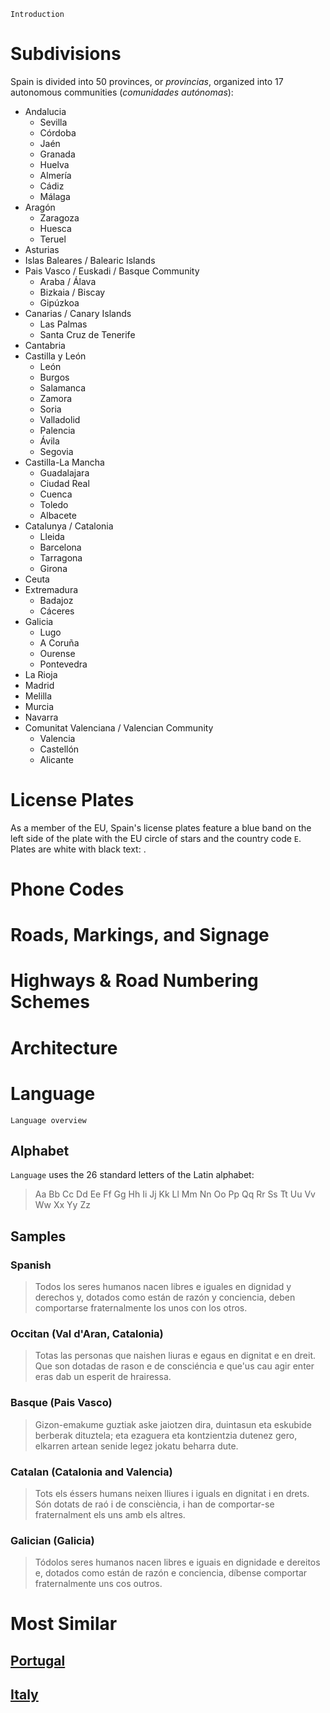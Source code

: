 `Introduction`

# Subdivisions

Spain is divided into 50 provinces, or _provincias_, organized into 17 autonomous communities (_comunidades autónomas_):

- Andalucia
  - Sevilla
  - Córdoba
  - Jaén
  - Granada
  - Huelva
  - Almería
  - Cádiz
  - Málaga
- Aragón
  - Zaragoza
  - Huesca
  - Teruel
- Asturias
- Islas Baleares / Balearic Islands
- Pais Vasco / Euskadi / Basque Community
  - Araba / Álava
  - Bizkaia / Biscay
  - Gipúzkoa
- Canarias / Canary Islands
  - Las Palmas
  - Santa Cruz de Tenerife
- Cantabria
- Castilla y León
  - León
  - Burgos
  - Salamanca
  - Zamora
  - Soria
  - Valladolid
  - Palencia
  - Ávila
  - Segovia
- Castilla-La Mancha
  - Guadalajara
  - Ciudad Real
  - Cuenca
  - Toledo
  - Albacete
- Catalunya / Catalonia
  - Lleida
  - Barcelona
  - Tarragona
  - Girona
- Ceuta
- Extremadura
  - Badajoz
  - Cáceres
- Galicia
  - Lugo
  - A Coruña
  - Ourense
  - Pontevedra
- La Rioja
- Madrid
- Melilla
- Murcia
- Navarra
- Comunitat Valenciana / Valencian Community
  - Valencia
  - Castellón
  - Alicante

<CountryMap code="ESP" scale="1000" level="2" />

# License Plates

As a member of the EU, Spain's license plates feature a blue band on the left side of the plate with the EU circle of stars and the country code `E`. Plates are white with black text: <LicensePlate style="eu" code="E" format="1234 ABC"/>.

# Phone Codes

# Roads, Markings, and Signage

# Highways & Road Numbering Schemes

# Architecture

# Language

`Language overview`

## Alphabet

`Language` uses the 26 standard letters of the Latin alphabet:

> Aa Bb Cc Dd Ee Ff Gg Hh Ii Jj Kk Ll Mm Nn Oo Pp Qq Rr Ss Tt Uu Vv Ww Xx Yy Zz

## Samples

### Spanish

> Todos los seres humanos nacen libres e iguales en dignidad y derechos y, dotados como están de razón y conciencia, deben comportarse fraternalmente los unos con los otros.

### Occitan (Val d'Aran, Catalonia)

> Totas las personas que naishen liuras e egaus en dignitat e en dreit. Que son dotadas de rason e de consciéncia e que'us cau agir enter eras dab un esperit de hrairessa.

### Basque (Pais Vasco)

> Gizon-emakume guztiak aske jaiotzen dira, duintasun eta eskubide berberak dituztela; eta ezaguera eta kontzientzia dutenez gero, elkarren artean senide legez jokatu beharra dute.

### Catalan (Catalonia and Valencia)

> Tots els éssers humans neixen lliures i iguals en dignitat i en drets. Són dotats de raó i de consciència, i han de comportar-se fraternalment els uns amb els altres.

### Galician (Galicia)

> Tódolos seres humanos nacen libres e iguais en dignidade e dereitos e, dotados como están de razón e conciencia, díbense comportar fraternalmente uns cos outros.

# Most Similar

## [Portugal](/countries/PRT)

## [Italy](/countries/PRT)
